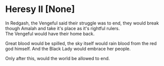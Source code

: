 # Heresy II [None]

In Redgash, the Vengeful said their struggle was to end, they would break though Amalah and take it's place as it's rightful rulers.  
The Vengeful would have their home back.  

Great blood would be spilled, the sky itself would rain blood from the red god himself. And the Black Lady would embrace her people.

Only after this, would the world be allowed to end.
